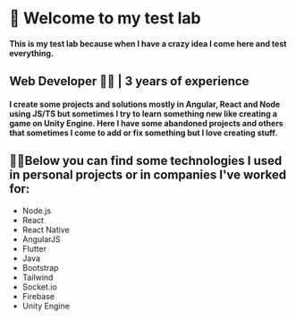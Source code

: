   # 🧪 Welcome to my test lab
  #### This is my test lab because when I have a crazy idea I come here and test everything.
  
  ## Web Developer 👨‍💻 | 3 years of experience
  #### I create some projects and solutions mostly in Angular, React and Node using JS/TS but sometimes I try to learn something new like creating a game on Unity Engine. Here I have some abandoned projects and others that sometimes I come to add or fix something but I love creating stuff.

  
  ## 🐱‍💻Below you can find some technologies I used in personal projects or in companies I've worked for:
  - Node.js
  - React
  - React Native
  - AngularJS
  - Flutter
  - Java
  - Bootstrap
  - Tailwind
  - Socket.io
  - Firebase
  - Unity Engine
